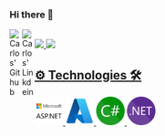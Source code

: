 ### Hi there 👋

<a href="https://github.com/carlCarlson6">
  <img align="left" alt="Carlos' Github" width="22px" src="https://cdn.jsdelivr.net/npm/simple-icons@v3/icons/github.svg" />
</a> 
<a href="https://www.linkedin.com/in/carlos-acitores-deval-a3914a1b/">
  <img align="left" alt="Carlos' Linkdein" width="22px" src="https://cdn.jsdelivr.net/npm/simple-icons@v3/icons/linkedin.svg" />
</a>

<br/>

<div>
  <a href="https://github.com/carlCarlson6">
  <img height="180em" src="https://github-readme-stats.vercel.app/api?username=carlCarlson6&show_icons=true&theme=radical&include_all_commits=true&count_private=true&icon_color=fd418d"/>
  <img height="180em" src="https://github-readme-stats.vercel.app/api/top-langs/?username=carlCarlson6&layout=compact&langs_count=7&theme=radical"/>
</div>

 
## ⚙️ Technologies 🛠

<code><img height="50" src="https://raw.githubusercontent.com/github/explore/80688e429a7d4ef2fca1e82350fe8e3517d3494d/topics/aspnet/aspnet.png"></code>
<code><img height="50" src="https://raw.githubusercontent.com/github/explore/80688e429a7d4ef2fca1e82350fe8e3517d3494d/topics/azure/azure.png"></code>
<code><img height="50" src="https://raw.githubusercontent.com/github/explore/80688e429a7d4ef2fca1e82350fe8e3517d3494d/topics/csharp/csharp.png"></code>
<code><img height="50" src="https://raw.githubusercontent.com/github/explore/93d8a67084f94b2a444e510199a6e7622e5b09a3/topics/dotnet/dotnet.png"></code>

<!--
**carlCarlson6/carlCarlson6** is a ✨ _special_ ✨ repository because its `README.md` (this file) appears on your GitHub profile.

Here are some ideas to get you started:

- 🔭 I’m currently working on ...
- 🌱 I’m currently learning ...
- 👯 I’m looking to collaborate on ...
- 🤔 I’m looking for help with ...
- 💬 Ask me about ...
- 📫 How to reach me: ...
- 😄 Pronouns: ...
- ⚡ Fun fact: ...
-->
